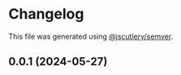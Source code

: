 # Changelog

This file was generated using [@jscutlery/semver](https://github.com/jscutlery/semver).

## 0.0.1 (2024-05-27)
